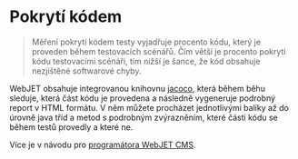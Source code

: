 # Pokrytí kódem

> Měření pokrytí kódem testy vyjadřuje procento kódu, který je proveden během testovacích scénářů. Čím větší je procento pokrytí kódu testovacími scénáři, tím nižší je šance, že kód obsahuje nezjištěné softwarové chyby.

WebJET obsahuje integrovanou knihovnu [jacoco](https://github.com/jacoco/jacoco), která během běhu sleduje, která část kódu je provedena a následně vygeneruje podrobný report v HTML formátu. V něm můžete procházet jednotlivými balíky až do úrovně java tříd a metod s podrobným zvýrazněním, které části kódu se během testů provedly a které ne.

Více je v návodu pro [programátora WebJET CMS](../../developer/testing/codecoverage.md).
